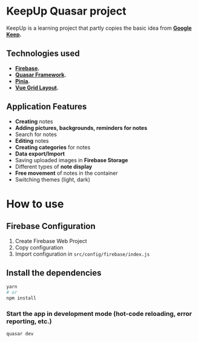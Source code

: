 # KeepUp Quasar project
KeepUp is a learning project that partly copies the basic idea from **[Google Keep](https://www.google.ru/keep/).**


## Technologies used
- **[Firebase](https://firebase.google.com/).**
- **[Quasar Framework](https://quasar.dev/).**
- **[Pinia](https://pinia.vuejs.org/).**
- **[Vue Grid Layout](https://github.com/jbaysolutions/vue-grid-layout).**

## Application Features
- **Creating** notes
- **Adding pictures, backgrounds, reminders for notes**
- Search for notes
- **Editing** notes
- **Creating categories** for notes
- **Data export/Import**
- Saving uploaded images in **Firebase Storage**
- Different types of **note display**
- **Free movement** of notes in the container
- Switching themes (light, dark)

# How to use

## Firebase Configuration
1. Create Firebase Web Project
2. Copy configuration
3. Import configuration in ``` src/config/firebase/index.js ```

## Install the dependencies
```bash
yarn
# or
npm install
```

### Start the app in development mode (hot-code reloading, error reporting, etc.)
```bash
quasar dev
```
